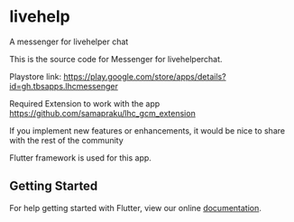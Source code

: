 # livehelp

A messenger for livehelper chat 


This is the source code for Messenger for livehelperchat.

Playstore link:
https://play.google.com/store/apps/details?id=gh.tbsapps.lhcmessenger

Required Extension to work with the app
https://github.com/samapraku/lhc_gcm_extension


If you implement new features or enhancements, it would be nice to share with the rest of the community


Flutter framework is used for this app.
## Getting Started

For help getting started with Flutter, view our online
[documentation](https://flutter.io/).
